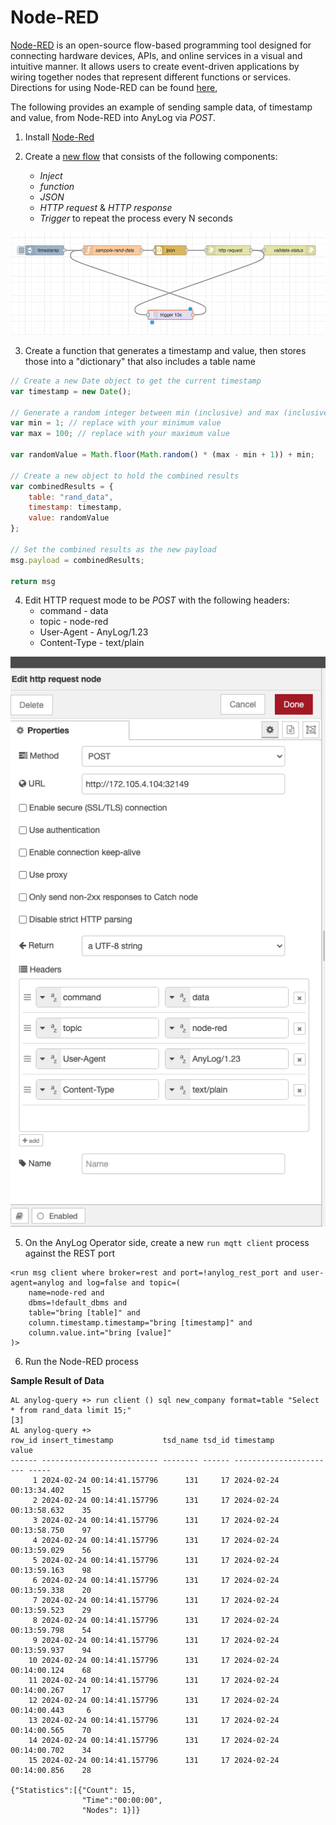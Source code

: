 # Node-RED 

[Node-RED](https://nodered.org/) is an open-source flow-based programming tool designed for connecting hardware devices, 
APIs, and online services in a visual and intuitive manner. It allows users to create event-driven applications by wiring 
together nodes that represent different functions or services. Directions for using Node-RED can be found [here](https://nodered.org/docs/user-guide/),

The following provides an example of sending sample data, of timestamp and value, from Node-RED into AnyLog via _POST_.  

1. Install [Node-Red](https://nodered.org/docs/getting-started/local)


2. Create a [new flow](../examples/node_red_sample_flow.json) that consists of the following components: 
   * _Inject_ 
   * _function_
   * _JSON_
   * _HTTP request_ & _HTTP response_
   * _Trigger_ to repeat the process every N seconds 
   
![Sample Node-Red Flow](../../imgs/node_red_flow.png)


3. Create a function that generates a timestamp and value, then stores those into a "dictionary" that also includes a table name
```javascript
// Create a new Date object to get the current timestamp
var timestamp = new Date();

// Generate a random integer between min (inclusive) and max (inclusive)
var min = 1; // replace with your minimum value
var max = 100; // replace with your maximum value

var randomValue = Math.floor(Math.random() * (max - min + 1)) + min;

// Create a new object to hold the combined results
var combinedResults = {
    table: "rand_data", 
    timestamp: timestamp,
    value: randomValue
};

// Set the combined results as the new payload
msg.payload = combinedResults;

return msg
```

4. Edit HTTP request mode to be _POST_ with the following headers:
   * command - data
   * topic - node-red 
   * User-Agent - AnyLog/1.23
   * Content-Type - text/plain

![Node-RED POST configurations](imgs/node_red_http_request.png)

5. On the AnyLog Operator side, create a new `run mqtt client` process against the REST port
```anylog
<run msg client where broker=rest and port=!anylog_rest_port and user-agent=anylog and log=false and topic=(
    name=node-red and 
    dbms=!default_dbms and
    table="bring [table]" and
    column.timestamp.timestamp="bring [timestamp]" and
    column.value.int="bring [value]"
)>
```

6. Run the Node-RED process  

**Sample Result of Data**
```anylog
AL anylog-query +> run client () sql new_company format=table "Select * from rand_data limit 15;" 
[3]
AL anylog-query +> 
row_id insert_timestamp           tsd_name tsd_id timestamp               value
------ -------------------------- -------- ------ ----------------------- ----- 
     1 2024-02-24 00:14:41.157796      131     17 2024-02-24 00:13:34.402    15 
     2 2024-02-24 00:14:41.157796      131     17 2024-02-24 00:13:58.632    35 
     3 2024-02-24 00:14:41.157796      131     17 2024-02-24 00:13:58.750    97 
     4 2024-02-24 00:14:41.157796      131     17 2024-02-24 00:13:59.029    56 
     5 2024-02-24 00:14:41.157796      131     17 2024-02-24 00:13:59.163    98 
     6 2024-02-24 00:14:41.157796      131     17 2024-02-24 00:13:59.338    20 
     7 2024-02-24 00:14:41.157796      131     17 2024-02-24 00:13:59.523    29 
     8 2024-02-24 00:14:41.157796      131     17 2024-02-24 00:13:59.798    54 
     9 2024-02-24 00:14:41.157796      131     17 2024-02-24 00:13:59.937    94 
    10 2024-02-24 00:14:41.157796      131     17 2024-02-24 00:14:00.124    68 
    11 2024-02-24 00:14:41.157796      131     17 2024-02-24 00:14:00.267    17 
    12 2024-02-24 00:14:41.157796      131     17 2024-02-24 00:14:00.443     6 
    13 2024-02-24 00:14:41.157796      131     17 2024-02-24 00:14:00.565    70 
    14 2024-02-24 00:14:41.157796      131     17 2024-02-24 00:14:00.702    34 
    15 2024-02-24 00:14:41.157796      131     17 2024-02-24 00:14:00.856    28 

{"Statistics":[{"Count": 15,
                "Time":"00:00:00",
                "Nodes": 1}]}
```